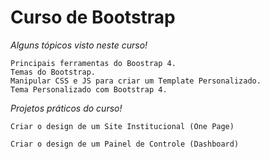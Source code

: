 # Curso de Bootstrap

_Alguns tópicos visto neste curso!_

    Principais ferramentas do Boostrap 4.
    Temas do Bootstrap.
    Manipular CSS e JS para criar um Template Personalizado.
    Tema Personalizado com Bootstrap 4.
    
*Projetos práticos do curso!*

    Criar o design de um Site Institucional (One Page)
    
    Criar o design de um Painel de Controle (Dashboard)
    
    
    

